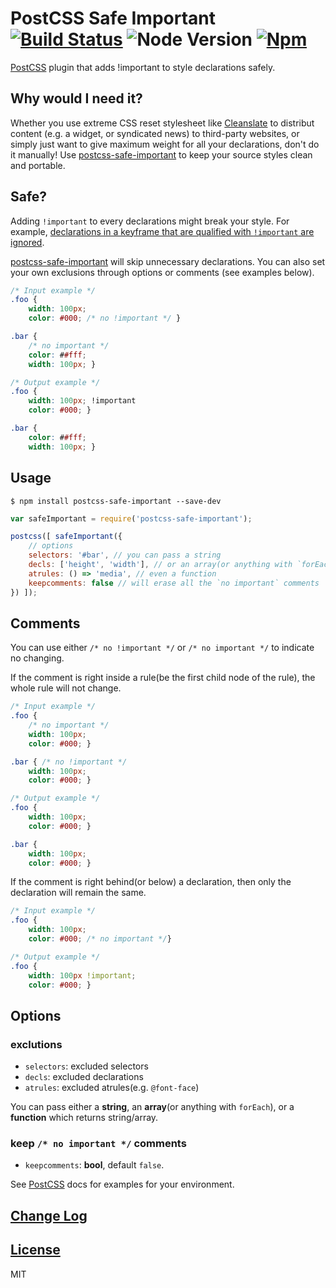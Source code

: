 # PostCSS Safe Important [![Build Status][ci-img]][ci] ![Node Version][node-img] [![Npm][npm-img]][npm]

[PostCSS] plugin that adds !important to style declarations safely.

[PostCSS]:  https://github.com/postcss/postcss
[ci-img]:   https://travis-ci.org/Crimx/postcss-safe-important.svg
[ci]:       https://travis-ci.org/Crimx/postcss-safe-important
[npm-img]:  https://img.shields.io/npm/v/postcss-safe-important.svg
[npm]:      https://www.npmjs.com/package/postcss-safe-important
[node-img]: https://img.shields.io/badge/node-%5E4.0.0-green.svg

## Why would I need it?

Whether you use extreme CSS reset stylesheet like [Cleanslate](http://cleanslatecss.com/) to distribut content (e.g. a widget, or syndicated news) to third-party websites, or simply just want to give maximum weight for all your declarations, don't do it manually! Use [postcss-safe-important] to keep your source styles clean and portable. 

## Safe?

Adding `!important` to every declarations might break your style. For example, [declarations in a keyframe that are qualified with `!important` are ignored](https://developer.mozilla.org/en-US/docs/Web/CSS/@keyframes#!important_in_a_keyframe).

[postcss-safe-important] will skip unnecessary declarations. You can also set your own exclusions through options or comments (see examples below).

[postcss-safe-important]: https://github.com/Crimx/postcss-safe-important


```css
/* Input example */
.foo {
    width: 100px;
    color: #000; /* no !important */ }

.bar {
    /* no important */
    color: ##fff;
    width: 100px; }
```

```css
/* Output example */
.foo {
    width: 100px; !important
    color: #000; }

.bar {
    color: ##fff;
    width: 100px; }
```

## Usage

```
$ npm install postcss-safe-important --save-dev
```

```js
var safeImportant = require('postcss-safe-important');

postcss([ safeImportant({
    // options
    selectors: '#bar', // you can pass a string
    decls: ['height', 'width'], // or an array(or anything with `forEach`)
    atrules: () => 'media', // even a function
    keepcomments: false // will erase all the `no important` comments
}) ]);
```

## Comments

You can use either `/* no !important */` or `/* no important */` to indicate no changing.

If the comment is right inside a rule(be the first child node of the rule), the whole rule will not change.

```css
/* Input example */
.foo {
    /* no important */
    width: 100px;
    color: #000; }

.bar { /* no !important */
    width: 100px;
    color: #000; }
```

```css
/* Output example */
.foo {
    width: 100px;
    color: #000; }

.bar {
    width: 100px;
    color: #000; }
```

If the comment is right behind(or below) a declaration, then only the declaration will remain the same.

```css
/* Input example */
.foo {
    width: 100px;
    color: #000; /* no important */}
```

```css
/* Output example */
.foo {
    width: 100px !important;
    color: #000; }
```

## Options

### exclutions

- `selectors`: excluded selectors
- `decls`: excluded declarations
- `atrules`: excluded atrules(e.g. `@font-face`)

You can pass either a **string**, an **array**(or anything with `forEach`), or a **function** which returns string/array.

### keep `/* no important */` comments

- `keepcomments`: **bool**, default `false`.

See [PostCSS] docs for examples for your environment.

## [Change Log](CHANGELOG.md)

## [License](LICENSE)

MIT
